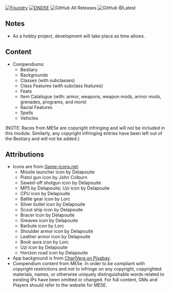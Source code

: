 [![Foundry](https://img.shields.io/badge/Foundry%40CompatibleCore-v12-brightgreen)](https://foundryvtt.com/)
[![DND5E](https://img.shields.io/badge/DnD5E-1.1.1-orange)](https://gitlab.com/foundrynet/dnd5e)
![GitHub All Releases](https://img.shields.io/github/downloads/sparkcity/fvtt-me5e/total)
![GitHub @Latest](https://img.shields.io/github/downloads/sparkcity/fvtt-me5e/latest/total)

## Notes

- As a hobby project, development will take place as time allows.

## Content

- Compendiums:
  - Bestiary
  - Backgrounds
  - Classes (with subclasses)
  - Class Features (with subclass features)
  - Feats
  - Item Catalogue (with: armor, weapons, weapon mods, armor mods, grenades, programs, and more)
  - Racial Features
  - Spells
  - Vehicles

(NOTE: Races from ME5e are copyright infringing and will not be included in this module. Similarly, any copyright infringing entries have been left out of the Bestiary and will not be added.)

## Attributions

- Icons are from [Game-icons.net](https://game-icons.net/).
  - Missile launcher icon by Delapouite
  - Pistol gun icon by John Colburn
  - Sawed-off shotgun icon by Delapouite
  - MP5 by Delapouite; Uzi icon by Delapouite
  - CPU icon by Delapouite
  - Battle gear icon by Lorc
  - Silver bullet icon by Delapouite
  - Scout ship icon by Delapouite
  - Bracer icon by Delapouite
  - Greaves icon by Delapouite
  - Barbute icon by Lorc
  - Shoulder armor icon by Delapouite
  - Leather armor icon by Delapouite
  - Book aura icon by Lorc
  - Uzi icon by Delapouite
  - Horizon road icon by Delapouite
- App background is from [CharlVera on Pixabay](https://pixabay.com/illustrations/space-earth-gala-planet-universe-4634011/).
- Compendium content from ME5e. In order to be compliant with copyright restrictions and not to infringe on any copyright, copyrighted materials, names, or otherwise uniquely distinguishable words related to existing IPs have been omitted or changed. For full content, GMs and Players should refer to the website for ME5E.
